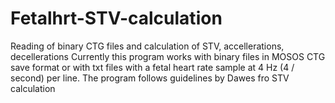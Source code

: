 # Fetalhrt-STV-calculation
Reading of binary CTG files and calculation of STV, accellerations, decellerations
Currently this program works with binary files in MOSOS CTG save format or with txt files with a fetal heart rate sample at 4 Hz (4 / second) per line.
The program follows guidelines by Dawes fro STV calculation
